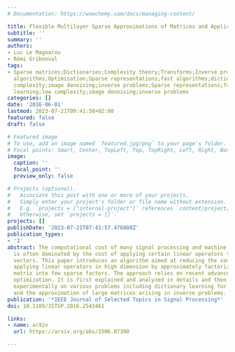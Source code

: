 ```yaml
---
# Documentation: https://wowchemy.com/docs/managing-content/

title: Flexible Multilayer Sparse Approximations of Matrices and Applications
subtitle: ''
summary: ''
authors:
- Luc Le Magoarou
- Rémi Gribonval
tags:
- Sparse matrices;Dictionaries;Complexity theory;Transforms;Inverse problems;Approximation
  algorithms;Optimization;Sparse representations;fast algorithms;dictionary learning;low
  complexity;image denoising;inverse problems;Sparse representations;fast algorithms;dictionary
  learning;low complexity;image denoising;inverse problems
categories: []
date: '2016-06-01'
lastmod: 2023-07-21T09:41:58+02:00
featured: false
draft: false

# Featured image
# To use, add an image named `featured.jpg/png` to your page's folder.
# Focal points: Smart, Center, TopLeft, Top, TopRight, Left, Right, BottomLeft, Bottom, BottomRight.
image:
  caption: ''
  focal_point: ''
  preview_only: false

# Projects (optional).
#   Associate this post with one or more of your projects.
#   Simply enter your project's folder or file name without extension.
#   E.g. `projects = ["internal-project"]` references `content/project/deep-learning/index.md`.
#   Otherwise, set `projects = []`.
projects: []
publishDate: '2023-07-21T07:41:57.476888Z'
publication_types:
- '2'
abstract: The computational cost of many signal processing and machine learning techniques
  is often dominated by the cost of applying certain linear operators to high-dimensional
  vectors. This paper introduces an algorithm aimed at reducing the complexity of
  applying linear operators in high dimension by approximately factorizing the corresponding
  matrix into few sparse factors. The approach relies on recent advances in nonconvex
  optimization. It is first explained and analyzed in details and then demonstrated
  experimentally on various problems including dictionary learning for image denoising
  and the approximation of large matrices arising in inverse problems.
publication: '*IEEE Journal of Selected Topics in Signal Processing*'
doi: 10.1109/JSTSP.2016.2543461

links:
- name: arXiv
  url: https://arxiv.org/abs/1506.07300

---
```


